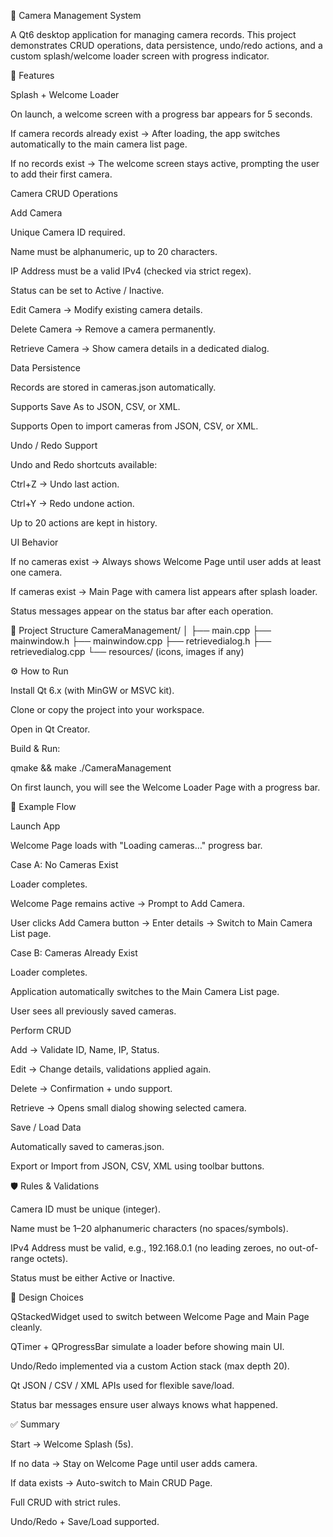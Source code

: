 📘 Camera Management System

A Qt6 desktop application for managing camera records. This project demonstrates CRUD operations, data persistence, undo/redo actions, and a custom splash/welcome loader screen with progress indicator.

🚀 Features

Splash + Welcome Loader

On launch, a welcome screen with a progress bar appears for 5 seconds.

If camera records already exist → After loading, the app switches automatically to the main camera list page.

If no records exist → The welcome screen stays active, prompting the user to add their first camera.

Camera CRUD Operations

Add Camera

Unique Camera ID required.

Name must be alphanumeric, up to 20 characters.

IP Address must be a valid IPv4 (checked via strict regex).

Status can be set to Active / Inactive.

Edit Camera → Modify existing camera details.

Delete Camera → Remove a camera permanently.

Retrieve Camera → Show camera details in a dedicated dialog.

Data Persistence

Records are stored in cameras.json automatically.

Supports Save As to JSON, CSV, or XML.

Supports Open to import cameras from JSON, CSV, or XML.

Undo / Redo Support

Undo and Redo shortcuts available:

Ctrl+Z → Undo last action.

Ctrl+Y → Redo undone action.

Up to 20 actions are kept in history.

UI Behavior

If no cameras exist → Always shows Welcome Page until user adds at least one camera.

If cameras exist → Main Page with camera list appears after splash loader.

Status messages appear on the status bar after each operation.

📂 Project Structure
CameraManagement/
│
├── main.cpp
├── mainwindow.h
├── mainwindow.cpp
├── retrievedialog.h
├── retrievedialog.cpp
└── resources/ (icons, images if any)

⚙️ How to Run

Install Qt 6.x (with MinGW or MSVC kit).

Clone or copy the project into your workspace.

Open in Qt Creator.

Build & Run:

qmake && make
./CameraManagement


On first launch, you will see the Welcome Loader Page with a progress bar.

📖 Example Flow

Launch App

Welcome Page loads with "Loading cameras…" progress bar.

Case A: No Cameras Exist

Loader completes.

Welcome Page remains active → Prompt to Add Camera.

User clicks Add Camera button → Enter details → Switch to Main Camera List page.

Case B: Cameras Already Exist

Loader completes.

Application automatically switches to the Main Camera List page.

User sees all previously saved cameras.

Perform CRUD

Add → Validate ID, Name, IP, Status.

Edit → Change details, validations applied again.

Delete → Confirmation + undo support.

Retrieve → Opens small dialog showing selected camera.

Save / Load Data

Automatically saved to cameras.json.

Export or Import from JSON, CSV, XML using toolbar buttons.

🛡️ Rules & Validations

Camera ID must be unique (integer).

Name must be 1–20 alphanumeric characters (no spaces/symbols).

IPv4 Address must be valid, e.g., 192.168.0.1 (no leading zeroes, no out-of-range octets).

Status must be either Active or Inactive.

🎯 Design Choices

QStackedWidget used to switch between Welcome Page and Main Page cleanly.

QTimer + QProgressBar simulate a loader before showing main UI.

Undo/Redo implemented via a custom Action stack (max depth 20).

Qt JSON / CSV / XML APIs used for flexible save/load.

Status bar messages ensure user always knows what happened.

✅ Summary

Start → Welcome Splash (5s).

If no data → Stay on Welcome Page until user adds camera.

If data exists → Auto-switch to Main CRUD Page.

Full CRUD with strict rules.

Undo/Redo + Save/Load supported.
